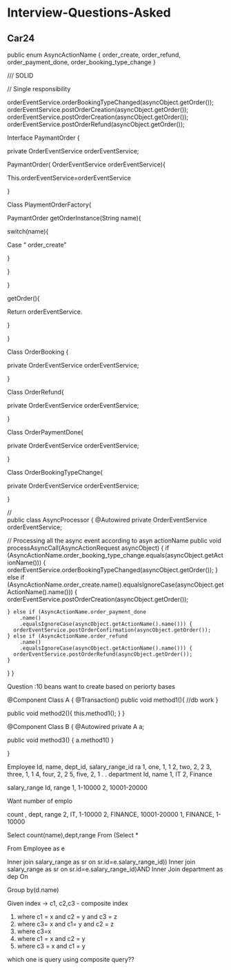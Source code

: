 # Interview-Questions-Asked

## Car24

public enum AsyncActionName {
  order_create,
  order_refund,
  order_payment_done,
  order_booking_type_change
}


/// SOLID 

// Single responsibility

orderEventService.orderBookingTypeChanged(asyncObject.getOrder());
 orderEventService.postOrderCreation(asyncObject.getOrder());
  orderEventService.postOrderCreation(asyncObject.getOrder());
  orderEventService.postOrderRefund(asyncObject.getOrder());


Interface PaymantOrder {


   private OrderEventService orderEventService;

PaymantOrder( OrderEventService orderEventService){

This.orderEventService=orderEventService

}



Class PlaymentOrderFactory{



  PaymantOrder getOrderInstance(String name){

switch(name){

Case “ order_create”

}

}

}


getOrder(){

Return orderEventService.

}

}

Class  OrderBooking {


   private OrderEventService orderEventService;




}

Class OrderRefund{


   private OrderEventService orderEventService;


}

Class OrderPaymentDone{

   private OrderEventService orderEventService;


}

Class OrderBookingTypeChange{

   private OrderEventService orderEventService;



}



//  
public class AsyncProcessor {
  @Autowired 
   private OrderEventService orderEventService;



  // Processing all the async event according to asyn actionName
  public void processAsyncCall(AsyncActionRequest asyncObject) {
    if (AsyncActionName.order_booking_type_change.equals(asyncObject.getActionName())) {
      orderEventService.orderBookingTypeChanged(asyncObject.getOrder());
    } else if (AsyncActionName.order_create.name().equalsIgnoreCase(asyncObject.getActionName().name())) {
      orderEventService.postOrderCreation(asyncObject.getOrder());

    } else if (AsyncActionName.order_payment_done
        .name()
        .equalsIgnoreCase(asyncObject.getActionName().name())) {
      orderEventService.postOrderConfirmation(asyncObject.getOrder());
    } else if (AsyncActionName.order_refund
        .name()
        .equalsIgnoreCase(asyncObject.getActionName().name())) {
      orderEventService.postOrderRefund(asyncObject.getOrder());
    } 
  }
}


Question :10 beans   want to create based on periorty bases

@Component
Class A {
@Transaction()
public void method1(){
//db work
}

public void method2(){
this.method1();
}
}


@Component
Class B {
@Autowired
private A a;

public void method3() {
a.method1()
}

}




Employee 
Id, name, dept_id, salary_range_id  ra
1, one, 1, 1
2, two, 2, 2
3, three, 1, 1
4, four, 2, 2
5, five, 2, 1
.
.
department
Id, name 
1, IT
2, Finance


salary_range
Id, range
1, 1-10000
2, 10001-20000



Want number of emplo

count , dept, range
2,  IT,  1-10000
2, FINANCE,   10001-20000
1, FINANCE,  1-10000

Select  count(name),dept,range 
From (Select *

From Employee as e

Inner join  salary_range as sr on sr.id=e.salary_range_id))
Inner join  salary_range as sr on sr.id=e.salary_range_id)AND Inner Join  department  as dep On

Group by(d.name)


Given index -> c1, c2,c3 - composite index 



1. where c1 = x and c2 = y and c3 = z
2. where c3= x and c1= y and c2 = z
3. where c3=x
4. where c1 = x and c2 = y
5. where c3 = x and c1  = y

which one is query using composite query??

